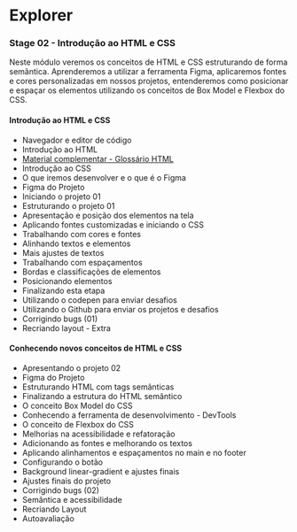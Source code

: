 # Explorer

### Stage 02 - Introdução ao HTML e CSS
Neste módulo veremos os conceitos de HTML e CSS estruturando de forma semântica. Aprenderemos a utilizar a ferramenta Figma, aplicaremos fontes e cores personalizadas em nossos projetos, entenderemos como posicionar e espaçar os elementos utilizando os conceitos de Box Model e Flexbox do CSS.

#### Introdução ao HTML e CSS

- Navegador e editor de código
- Introdução ao HTML
- [Material complementar - Glossário HTML](https://efficient-sloth-d85.notion.site/Principais-elementos-HTML-da8b750fee5b49f2923fdc35b1c921fc)
- Introdução ao CSS
- O que iremos desenvolver e o que é o Figma
- Figma do Projeto
- Iniciando o projeto 01
- Estruturando o projeto 01
- Apresentação e posição dos elementos na tela
- Aplicando fontes customizadas e iniciando o CSS
- Trabalhando com cores e fontes
- Alinhando textos e elementos
- Mais ajustes de textos
- Trabalhando com espaçamentos
- Bordas e classificações de elementos
- Posicionando elementos
- Finalizando esta etapa
- Utilizando o codepen para enviar desafios
- Utilizando o Github para enviar os projetos e desafios
- Corrigindo bugs (01)
- Recriando layout - Extra

#### Conhecendo novos conceitos de HTML e CSS
- Apresentando o projeto 02
- Figma do Projeto
- Estruturando HTML com tags semânticas
- Finalizando a estrutura do HTML semântico
- O conceito Box Model do CSS
- Conhecendo a ferramenta de desenvolvimento - DevTools
- O conceito de Flexbox do CSS
- Melhorias na acessibilidade e refatoração
- Adicionando as fontes e melhorando os textos
- Aplicando alinhamentos e espaçamentos no main e no footer
- Configurando o botão
- Background linear-gradient e ajustes finais
- Ajustes finais do projeto
- Corrigindo bugs (02)
- Semântica e acessibilidade
- Recriando Layout
- Autoavaliação